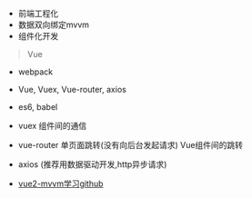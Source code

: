 - 前端工程化
- 数据双向绑定mvvm
- 组件化开发

> Vue

- webpack
- Vue, Vuex, Vue-router, axios
- es6, babel

- vuex 组件间的通信
- vue-router 单页面跳转(没有向后台发起请求) Vue组件间的跳转
- axios (推荐用数据驱动开发,http异步请求)

- [vue2-mvvm学习github](https://github.com/wangfupeng1988/learn-vue2-mvvm)